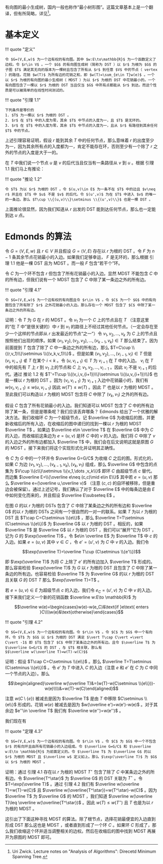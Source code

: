 有向图的最小生成树，国内一般也称作“最小树形图”。这篇文章基本上是一个翻译，但有所简略，详见[^1]。

# 基本定义

!!! quote "定义"

    令 $G=(V,E,w)$ 为一个边有权的有向图。其中 $w:E\to\mathbb{R}$ 为一个函数定义了边权。令 $r\in V$ 。一个 $G$ 的有向图生成树（简称为 DST ）以 $r$ 为根为 $G$ 的子图 $T$ 满足其无向的版本为一棵树且包含了所有从 $r$ 到任意 $V$ 中的节点（ vertex ）的路径。花销 $w(T)$ 为所有边的花销之和，即 $w(T)=\sum_{e\in T}w(e)$ 。一个以 $r$ 为根的有向图的最小生成树（ MDST ）为以 $r$ 为根的 DST 中花销最小的。一个有向图包含了一棵以 $r$ 为根的 DST 当且仅当 $G$ 中所有点都能从 $r$ 到达。而这个性质是可以被简单的在线性时间测试的。

!!! quote "引理 1.1"

    下列条件是等价的
    1. $T$ 为一棵以 $r$ 为根的 DST 。
    2. $r$ 在 $T$ 中的入度为零，其余 $T$ 中节点的入度为一，且 $T$ 是无环的。
    3. $r$ 在 $T$ 中的入度为零，其余 $T$ 中节点的入度为一，且从 $r$ 有路径到其余任何 $T$ 中的节点。

上述引理容易证明，假设 $r$ 能到其余 $T$ 中的任何节点，那么意味着 $r$ 的出度至少为一，因为其余所有点的入度都为一，肯定不能存在环，否则至少有一个除了 $r$ 之外的节点的入度是大于一的。

在 $T$ 中我们说一个节点 $u$ 是 $v$ 的后代当且仅当有一条路径从 $v$ 到 $u$ 。根据 引理 1.1 我们马上有推论：

!!! quote "推论 1.2"

    令 $T$ 为以 $r$ 为根的 DST 。令 $(u,v)\in E$ 为一条不在 $T$ 中的边且 $v\neq r$ 并且在 $T$ 中 $u$ 不是 $v$ 的后代。令 $(u',v)$ 为在 $T$ 中进入 $v$ 的唯一的一条边。那么 $T\cup \\{(u,v)\\}\setminus \\{(u',v)\\}$ 也是一棵 DST 。

上面推论很显然，因为我们知道从 $r$ 出发的 DST 能到达任何节点，那么也一定能到达 $u$ 点。

# Edmonds 的算法

令 $G=(V,E,w)$ 且 $r\in V$ 并且假设 $G=(V,E)$ 存在以 $r$ 为根的 DST 。令 $F$ 为 $n-1$ 条其余节点花销最小的入边。如果我们足够幸运， $F$ 是无环的，那么根据 引理 1.1 他是一棵 DST 且为 MDST 。而一般 $F$ 包含“若干个”环。

令 $C$ 为一个环不包含 $r$ 但包含了所有花销最小的入边。显然 MDST 不能包含 $C$ 中的所有边，但我们说有一个 MDST 包含了 $C$ 中除了某一条边之外的所有边。

!!! quote "引理 4.1"

    令 $G=(V,E,w)$ 为一个边有权的有向图且令 $r\in V$ 。令 $C$ 为一个 $G$ 中的有向圈包含了所有除了 $r$ 之外花销最小的入边。那么存在一个 MDST 包含了 $C$ 中除了某一条边之外的所有边。

证明：令 $T$ 为 $G$ 在 $r$ 的 MDST 。令 $v_1$ 为一个 $C$ 上的节点且在 $T$ （注意这里的“在 $T$ 中”是很关键的）中 $r$ 到 $v_1$
的路径上不经过其他任何节点。（一定会存在至少一个这样的节点即从 $r$ 出发最近的节点“之一”）令 $v_1,v_2,\dots,v_k$ 为 $C$ 上的节点且按照他们出现的顺序。如果 $(v_1,v_2),(v_2,v_3),\dots ,(v_{k-1},v_k)\in T$ 那么结束了。因为前面提到 $T$ 包含了除了 $C$ 中一条边之外的所有边，那么 $T=C\cup \\{(r,v_1)\\}\setminus \\{(v_k,v_1)\\}$ 。但是如果 $(v_1,v_2),\dots ,(v_{i-1},v_i)\in T$ 但是 $(v_i,v_{i+1})\notin T$ 在某个 $i\lt k$ 。令 $(u,v_{i+1})\in T$ 为 $v_{i+1}$ 在 $T$ 中的入边。 $v_i$ 在 $T$ 中的祖先有 $T$ 上 $r$ 到 $v_1$ 上的节点和 $C$ 上 $v_1,v_2,\dots ,v_{i-1}$ 。因此 $v_i$ 不是 $v_{i+1}$ 的后代。通过 推论 1.2 有 $T'=T\cup \\{(v_i,v_{i+1})\\}\setminus \\{(u,v_{i+1})\\}$ 也是一棵以 $r$ 为根的 DST 。因为 $(v_i,v_{i+1})$ 为 $v_{i+1}$ 入边中花销最小的，我们有 $w(v_i,v_{i+1})\leq w(u,v_{i+1})$ 因此 $w(T')\leq w(T)$ 。因此 $T'$ 也是以 $r$ 为根的 MDST 。至此我们可以构造以 $r$ 为根的 MDST 包含将 $C$ 中除了 $(v_k,v_1)$ 之外的所有边。

假设 $C$ 包含了所有花销最小的入边。我们知道可以 MDST 包含了 $C$ 中的所有边除了某一条，但是是哪条呢？我们应该丢弃哪条？ Edmonds 给出了一个优雅的解决方法。我们收缩环 $C$ 为一个超级节点，记 $\overline G$ 为收缩后的图，并更新收缩后的所有入边，在收缩后的图中递归的找到一棵以 $r$ 为根的 MDST $\overline T$ 。如果边 $\overline e\in \overline T$ 在 $\overline G$ 中为 $C$ 的入边，而收缩前这条边为 $e=(u,v)$ 是环 $C$ 中的 $v$ 的入边。我们将 $C$ 中除了 $v$ 的入边之外的所有边都加入 $\overline T$ 中，我们会在后文说明这就是原图 $G$ 的 MDST 。接下来我们将这个实现形式化并证明其正确性。

令 $C$ 为 $G$ 中的一个环并令 $\overline G=G/C$ 为收缩 $C$ 之后的图。形式化的，如果 $C$ 为边 $(v_1,v_2),\dots ,(v_{k-1},v_k),(v_k,v_1)$ 组成，那么 $\overline G$ 中包含的点集为 $V\cup \\{c\\}\setminus \\{v_1,\dots ,v_k\\}$ 即环 $C$ 由超级节点 $c$ 替代。而边集 $\overline E=\\{\overline e\neq (c,c)\mid e\in E\\}$ 其中若 $e=(u,v)$ 那么 $\overline e=(\overline u,\overline v)$ （注意 $(c,c)$ 的自环被移除，但是重边会被保留）。通过上述记号，我们确认了对于 $\overline E$ 中的每条边是由 $E$ 中如何变化而来的，并且假设 $\overline E\subseteq E$ 。

在图 $G$ 的以 $r$ 为根的 DSTs 包含了 $C$ 中除了某条边之外的所有边和 $\overline G$ 的以 $r$ 为根的 DSTs 之间有一个很自然的一对一的联系。如果 $T$ 为以 $r$ 为根的 DST 且 $T\cap C=C\setminus \\{e\\}$ ，那么 $\overline T=T\setminus (C\setminus \\{e\\})$ 为 $\overline G$ 以 $r$ 为根的 DST 。相反的，如果 $\overline T$ 是 $\overline G$ 以 $r$ 为根的 DST ，我们可以“展开”它为 DST ，记为 $G$ 的 $\exp(\overline T)$ 。令 $e\in \overline E$ 为 $\overline T$ 中 $c$ 的入边。如果 $e=(u,v)$ 其中 $v\in C$ ，令 $e'=(u',v)$ 为 $C$ 中 $v$ 的入边。我们令

$$\exp(\overline T)=\overline T\cup (C\setminus \\{e'\\})$$

即 $\exp(\overline T)$ 为将 $C$ 上除了 $e'$ 的所有边加入 $\overline T$ 形成的。那么容易检验 $\exp(\overline T)$ 为 $G$ 以 $r$ 为根的 DST 且包含了 $C$ 中除了某一条边的所有边。也容易检验 $\overline T$ 为 $\overline G$ 的以 $r$ 为根的 DST 且关联 $G$ 的 DST $T$ 那么 $\exp(\overline T)=T$ 。

若 $e=(u,v)\in E$ 为超级节点 $c$ 的入边，我们令 $e_C=(u',v)$ 为 $C$ 中 $v$ 的入边。接下来我们定义一个新的花销函数 $\overline w:E\to \mathbb{R}$ 为

$$\overline w(e)=\begin{cases}w(e)-w(e_C)&\text{if }e\text{ enters }C\\\\w(e)&\text{otherwise}\end{cases}$$

!!! quote "引理 4.2"

    令 $G=(V,E,w)$ 为一个边有权的有向图。令 $r\in V$ 。令 $C$ 为 $G$ 中一个有向环。令 $T$ 为 $G$ 以 $r$ 为根的 DST 满足 $\vert T\cap C\vert =\vert C\vert -1$ 即 $T$ 包含了 $C$ 中除了某条边之外的所有边。且令 $\overline T$ 为 $\overline G=G/C$ 的 DST ，与 $T$ 相关联，那么有
    $$\overline w(\overline T)=w(T)-w(C)$$

证明：假设 $T\cap C=C\setminus \\{e\\}$ 。那么 $\overline T=T\setminus (C\setminus \\{e\\})$ 。令 $e'$ 为 $T$ 中进入 $C$ 的入边（注意 $e$ 和 $e'$ 在 $C$ 为 $C$ 中同一个节点的入边）。那么

$$\begin{aligned}\overline w(\overline T)&=(w(T)-w(C\setminus \\{e\\}))-w(e)\\\\&=w(T)-w(C)\end{aligned}$$

注意 $w(C\setminus \{e\})$ 被减去是因为 $\overline T$ 是由 $T$ 中移除 $C\setminus \\{e\\}$ 形成的。花销 $w(e)$ 被减去是因为 $w(\overline e')=w(e')-w(e)$ 。对于其余边 $e''\in \overline T$ 我们有 $\overline w(e'')=w(e'')$ 。

我们现在有

!!! quote "定理 4.3"

    令 $G=(V,E,w)$ 为一个边有权的有向图。令 $r\in V$ 。令 $C$ 为 $G$ 中一个不包含 $r$ 的有向环且由所有花销最小的入边组成。令 $\overline G=G/C$ 和 $\overline w:E\to \mathbb{R}$ 为前面定义的。令 $\overline T$ 为 $\overline G$ 的以 $r$ 为根的 MDST 且 $\overline w$ 定义如上。那么 $\exp(\overline T)$ 为 $G$ 以 $r$ 为根的 MDST 。

证明：通过 引理 4.1 存在以 $r$ 为根的 MDST $T^\star$ 包含了除了 $C$ 中某条边之外的所有边。令 $\overline{T^\star}$ 为 $\overline G$ 的 DST 关联为 $T^\star$ 。令 $T=\exp(\overline T)$ 。通过 引理 4.2 我们有 $\overline w(\overline T)=w(T)-w(C)$ 且 $\overline w(\overline{T^\star})=w(T^\star)-w(C)$ 。因为 $\overline T$ 为 $\overline G$ 的 MDST ，我们知道 $\overline w(\overline T)\leq \overline w(\overline{T^\star})$ 。因此 $w(T)\leq w(T^\star)$ 且 $T$ 也是为以 $r$ 为根的 MDST 。

这引出了下面这种寻找 MDST 的算法。除了根节点，选择花销最便宜的入边直到形成 DST 那么这也是 MDST ，或者直到形成了一个环 $C$ 。如果环 $C$ 形成了，那么我们收缩这个环并适当调整相关的边权。然后在收缩后的图中找到 MDST 再展开为原图的 MDST 即可。

[^1]: Uri Zwick. Lecture notes on "Analysis of Algorithms": Direcetd Minimum Spanning Tree.